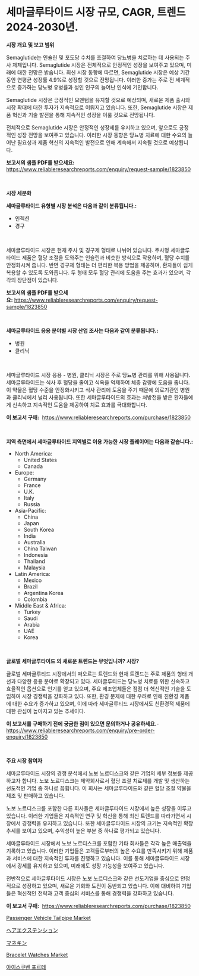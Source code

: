 <p><h1>세마글루타이드 시장 규모, CAGR, 트렌드 2024-2030년.</h1></p><p><strong>시장 개요 및 보고 범위</strong></p>
<p><p>Semaglutide는 인슐린 및 포도당 수치를 조절하여 당뇨병을 치료하는 데 사용되는 주사 제제입니다. Semaglutide 시장은 전체적으로 안정적인 성장을 보여주고 있으며, 미래에 대한 전망은 밝습니다. 최신 시장 동향에 따르면, Semaglutide 시장은 예상 기간 동안 연평균 성장률 4.9%로 성장할 것으로 전망됩니다. 이러한 증가는 주로 전 세계적으로 증가하는 당뇨병 유병률과 성인 인구의 늘어난 인식에 기인합니다.</p><p>Semaglutide 시장은 긍정적인 모멘텀을 유지할 것으로 예상되며, 새로운 제품 출시와 시장 확대에 대한 투자가 지속적으로 이뤄지고 있습니다. 또한, Semaglutide 시장은 제품 혁신과 기술 발전을 통해 지속적인 성장을 이룰 것으로 전망됩니다.</p><p>전체적으로 Semaglutide 시장은 안정적인 성장세를 유지하고 있으며, 앞으로도 긍정적인 성장 전망을 보여주고 있습니다. 이러한 시장 동향은 당뇨병 치료에 대한 수요의 늘어난 필요성과 제품 혁신의 지속적인 발전으로 인해 계속해서 지속될 것으로 예상됩니다.</p></p>
<p><strong>보고서의 샘플 PDF를 받으세요:</strong> <a href="https://www.reliableresearchreports.com/enquiry/request-sample/1823850">https://www.reliableresearchreports.com/enquiry/request-sample/1823850</a></p>
<p>&nbsp;</p>
<p><strong>시장 세분화</strong></p>
<p><strong>세마글루타이드 유형별 시장 분석은 다음과 같이 분류됩니다.:</strong></p>
<p><ul><li>인젝션</li><li>경구</li></ul></p>
<p>&nbsp;</p>
<p><p>세마글루타이드 시장은 현재 주사 및 경구제 형태로 나뉘어 있습니다. 주사형 세마글루타이드 제품은 혈당 조절을 도와주는 인슐린과 비슷한 방식으로 작용하며, 혈당 수치를 안정화시켜 줍니다. 반면 경구제 형태는 더 편리한 복용 방법을 제공하며, 환자들이 쉽게 복용할 수 있도록 도와줍니다. 두 형태 모두 혈당 관리에 도움을 주는 효과가 있으며, 각각의 장단점이 있습니다.</p></p>
<p><strong>보고서의 샘플 PDF를 받으세요:</strong>&nbsp;<a href="https://www.reliableresearchreports.com/enquiry/request-sample/1823850">https://www.reliableresearchreports.com/enquiry/request-sample/1823850</a></p>
<p>&nbsp;</p>
<p><strong> 세마글루타이드 응용 분야별 시장 산업 조사는 다음과 같이 분류됩니다.:</strong></p>
<p><ul><li>병원</li><li>클리닉</li></ul></p>
<p>&nbsp;</p>
<p><p>세마글루타이드 시장 응용 - 병원, 클리닉 시장은 주로 당뇨병 관리를 위해 사용됩니다. 세마글루타이드는 식사 후 혈당을 줄이고 식욕을 억제하여 체중 감량에 도움을 줍니다. 이 약물은 혈당 수준을 안정화시키고 식사 관리에 도움을 주기 때문에 의료기관인 병원과 클리닉에서 널리 사용됩니다. 또한 세마글루타이드의 효과는 처방전을 받은 환자들에게 신속하고 지속적인 도움을 제공하여 치료 효과를 극대화합니다.</p></p>
<p><strong>이 보고서 구매:</strong>&nbsp; <a href="https://www.reliableresearchreports.com/purchase/1823850">https://www.reliableresearchreports.com/purchase/1823850</a></p>
<p>&nbsp;</p>
<p><strong>지역 측면에서 세마글루타이드 지역별로 이용 가능한 시장 플레이어는 다음과 같습니다.:</strong></p>
<p><ul>
    <li>
        North America:
        <ul>
            <li>United States</li>
            <li>Canada</li>
        </ul>
    </li>
    <li>
        Europe:
        <ul>
            <li>Germany</li>
            <li>France</li>
            <li>U.K.</li>
            <li>Italy</li>
            <li>Russia</li>
        </ul>
    </li>
    <li>
        Asia-Pacific:
        <ul>
            <li>China</li>
            <li>Japan</li>
            <li>South Korea</li>
            <li>India</li>
            <li>Australia</li>
            <li>China Taiwan</li>
            <li>Indonesia</li>
            <li>Thailand</li>
            <li>Malaysia</li>
        </ul>
    </li>
    <li>
        Latin America:
        <ul>
            <li>Mexico</li>
            <li>Brazil</li>
            <li>Argentina Korea</li>
            <li>Colombia</li>
        </ul>
    </li>
    <li>
        Middle East & Africa:
        <ul>
            <li>Turkey</li>
            <li>Saudi</li>
            <li>Arabia</li>
            <li>UAE</li>
            <li>Korea</li>
        </ul>
    </li>
    </ul></p>
<p>&nbsp;</p>
<p><strong>글로벌 세마글루타이드 의 새로운 트렌드는 무엇입니까? 시장?</strong></p>
<p><p>글로벌 세마글루티드 시장에서의 떠오르는 트렌드와 현재 트렌드는 주로 제품의 형태 개선과 다양한 응용 분야로 확장되고 있다. 세마글루티드는 당뇨병 치료를 위한 신속하고 효율적인 옵션으로 인기를 얻고 있으며, 주요 제조업체들은 점점 더 혁신적인 기술을 도입하여 시장 경쟁력을 강화하고 있다. 또한, 환경 문제에 대한 우려로 인해 친환경 제품에 대한 수요가 증가하고 있으며, 이에 따라 세마글루티드 시장에서도 친환경적 제품에 대한 관심이 높아지고 있는 추세이다.</p></p>
<p><strong>이 보고서를 구매하기 전에 궁금한 점이 있으면 문의하거나 공유하세요.</strong>- <a href="https://www.reliableresearchreports.com/enquiry/pre-order-enquiry/1823850">https://www.reliableresearchreports.com/enquiry/pre-order-enquiry/1823850</a></p>
<p>&nbsp;</p>
<p><strong>주요 시장 참여자</strong></p>
<p><p>세마글루타이드 시장의 경쟁 분석에서 노보 노르디스크와 같은 기업의 세부 정보를 제공하고자 합니다. 노보 노르디스크는 제약회사로서 혈당 조절 치료제를 개발 및 생산하는 선도적인 기업 중 하나로 꼽힙니다. 이 회사는 세마글루타이드와 같은 혈당 조절 약물을 제조 및 판매하고 있습니다.</p><p>노보 노르디스크를 포함한 다른 회사들은 세마글루타이드 시장에서 높은 성장을 이루고 있습니다. 이러한 기업들은 지속적인 연구 및 혁신을 통해 최신 트렌드를 따라가면서 시장에서 경쟁력을 유지하고 있습니다. 또한 세마글루타이드 시장의 크기는 지속적인 확장 추세를 보이고 있으며, 수익성이 높은 부분 중 하나로 평가되고 있습니다.</p><p>세마글루타이드 시장에서 노보 노르디스크를 포함한 기타 회사들은 각각 높은 매출액을 기록하고 있습니다. 이러한 기업들은 고객들로부터의 높은 수요를 만족시키기 위해 제품과 서비스에 대한 지속적인 투자를 진행하고 있습니다. 이를 통해 세마글루타이드 시장에서 강세를 유지하고 있으며, 미래에도 성장 가능성을 보여주고 있습니다.</p><p>전반적으로 세마글루타이드 시장은 노보 노르디스크와 같은 선도기업을 중심으로 안정적으로 성장하고 있으며, 새로운 기회와 도전이 동반되고 있습니다. 이에 대비하여 기업들은 혁신적인 전략과 고객 중심의 서비스를 통해 경쟁력을 강화하고 있습니다.</p></p>
<p><strong>이 보고서 구매:</strong>&nbsp;&nbsp;<a href="https://www.reliableresearchreports.com/purchase/1823850">https://www.reliableresearchreports.com/purchase/1823850</a></p>
<p><p><a href="https://eight-handstand-8fb.notion.site/Passenger-Vehicle-Tailpipe-Market-Research-Report-Provides-thorough-Industry-Overview-which-offers--3882b451e61c4174b47bfe66e9965c7e">Passenger Vehicle Tailpipe Market</a></p><p><a href="https://github.com/cbigkbh02719/Market-Research-Report-List-1/blob/main/20690695185.md">ヘアエクステンション</a></p><p><a href="https://github.com/mreklxf44233/Market-Research-Report-List-1/blob/main/63749555184.md">マネキン</a></p><p><a href="https://github.com/provorikovar/Market-Research-Report-List-3/blob/main/bracelet-watches-market.md">Bracelet Watches Market</a></p><p><a href="https://github.com/vsr06p4p49/Market-Research-Report-List-1/blob/main/97802104758.md">아이스쿠벤 포르테</a></p></p>
